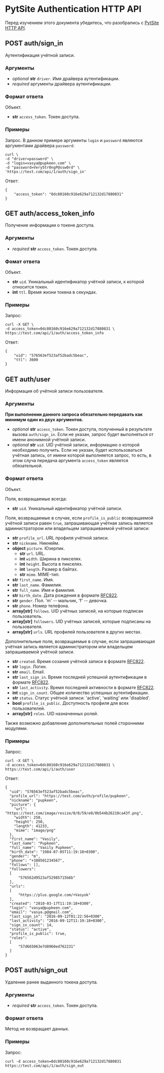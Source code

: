 # PytSite Authentication HTTP API

Перед изучением этого документа убедитесь, что разобрались с [PytSite HTTP API](../../../http_api/doc/ru/index.md).


## POST auth/sign_in

Аутентификация учётной записи.


### Аргументы

- *optional* **str** `driver`. Имя драйвера аутентификации.
- *required* аргументы драйвера аутентификации.


### Формат ответа

Объект.

- **str** `access_token`. Токен доступа.


### Примеры

Запрос. В данном примере аргументы `login` и `password` являются аргументами драйвера `password`:

```
curl \
-d "driver=password" \
-d "login=vasya@pupkeen.com" \
-d "password=Very5tr0ngP@ssw0rd" \
'https://test.com/api/1/auth/sign_in'
```

Ответ:

```
{
    "access_token": "0dc80160c916e629a712132d17880831"
}
```


## GET auth/access_token_info

Получение информации о токене доступа.


### Аргументы
- *required* **str** `access_token`. Токен доступа.


### Фомат ответа

Объект.

- **str** `uid`. Уникальный идентификатор учётной записи, к которой относится токен.
- **int** `ttl`. Время жизни токена в секундах.


### Примеры

Запрос:

```
curl -X GET \
-d access_token=0dc80160c916e629a712132d17880831 \
https://test.com/api/1/auth/access_token_info
```

Ответ:

```
{
    "uid": "576563ef523af52badc5beac",
    "ttl": 3600
}
```


## GET auth/user

Информация об учётной записи пользователя.


### Аргументы

**При выполнении данного запроса обязательно передавать как минимум один из двух аргументов.**

- *optional* **str** `access_token`. Токен доступа, полученный в результате вызова `auth/sign_in`. Если не 
  указан, запрос будет выполняться от имени анонимной учётной записи.
- *optional* **str** `uid`. UID учётной записи, информацию о которой необходимо получить. Если не указан, будет 
  использоваться учётная запись, от имени которой выполняется запрос, то есть, в этом случа передача аргумента 
  `access_token` является обязательной. 


### Формат ответа

Объект.

Поля, возвращаемые всегда:

- **str** `uid`. Уникальный идентификатор учётной записи.

Поля, возвращаемые в случае, если `profile_is_public` возвращаемой учётной записи равен `true`, запрашивающая учётная 
запись является администратором или владельцем запрашиваемой учётной записи:

- **str** `profile_url`. URL профиля учётной записи.
- **str** `nickname`. Никнейм.
- **object** `picture`. Юзерпик.
    - **str** `url`. URL.
    - **int** `width`. Ширина в пикселях.
    - **int** `height`. Высота в пикселях.
    - **int** `length`. Размер в байтах.
    - **str** `mime`. MIME-тип.
- **str** `first_name`. Имя.
- **str** `last_name`. Фамилия.
- **str** `full_name`. Имя и фамилия.
- **str** `birth_date`. Дата рождения в формате [RFC822](https://www.w3.org/Protocols/rfc822/#z28).
- **str** `gender`. Пол. 'm' -- мальчик, 'f' -- девочка.
- **str** `phone`. Номер телефона.
- **array[str]** `follows`. UID учётных записей, на которые подписан пользователь.
- **array[str]** `followers`. UID учётных записей, которые подписаны на пользователя.
- **array[str]** `urls`. URL профилей пользователя в других местах.

Дополнительные поля, возвращаемые в случае, если запрашивающая учётная запись является администратором или владельцем 
запрашиваемой учётной записи.

- **str** `created`. Время созания учётной записи в формате [RFC822](https://www.w3.org/Protocols/rfc822/#z28).
- **str** `login`. Логин.
- **str** `email`. Email.
- **str** `last_sign_in`. Время последней успешной аутентификации в формате 
  [RFC822](https://www.w3.org/Protocols/rfc822/#z28). 
- **str** `last_activity`. Время последней активности в формате [RFC822](https://www.w3.org/Protocols/rfc822/#z28).
- **int** `sign_in_count`. Общее количество успешных аутентификации.
- **str** `status`. Статус учётной записи: 'active', 'waiting' или 'disabled'.
- **bool** `profile_is_public`. Доступность профиля для всех пользователей.
- **array[str]** `roles`. UID назначенных ролей.

Также возможно добавление дополнительных полей сторонними модулями.


### Примеры

Запрос:

```
curl -X GET \
-d access_token=0dc80160c916e629a712132d17880831 \
https://test.com/api/1/auth/user
```

Ответ:

```
{
  "uid": "576563ef523af52badc5beac",
  "profile_url": "https://test.com/auth/profile/pupkeen",
  "nickname": "pupkeen",
  "picture": {
    "url": "https://test.com/image/resize/0/0/59/e0/0b544b26210ca43f.png",
    "width": 250,
    "height": 250,
    "length": 41233,
    "mime": "image/png"
  },
  "first_name": "Vasily",
  "last_name": "Pupkeen",
  "full_name": "Vasily Pupkeen",
  "birth_date": "1984-07-05T11:19:18+0300",
  "gender": "m",
  "phone": "+380501234567",
  "follows": [],
  "followers":
  [
      "576562d9523af52985715b6b"
  ],
  "urls":
  [
      "https://plus.google.com/+Vasyok"
  ],
  "created": "2010-03-17T11:19:18+0300",
  "login": "vasya@pupkeen.com",
  "email": "vasya.p@gmail.com",
  "last_sign_in": "2016-09-12T01:22:56+0300",
  "last_activity": "2016-09-12T11:19:18+0300",
  "sign_in_count": 14,
  "status": "active",
  "profile_is_public": true,
  "roles":
  [
      "57d665063e7d8960ed762231"
  ]
}
```


## POST auth/sign_out

Удаление ранее выданного токена доступа.

### Аргументы

- *required* **str** `access_token`. Токен доступа.


### Формат ответа

Метод не возвращает данных.


### Примеры

Запрос:

```
curl -d access_token=0dc80160c916e629a712132d17880831 https://test.com/api/1/auth/sign_out
```
